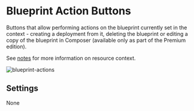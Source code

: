 # Blueprint Action Buttons
Buttons that allow performing actions on the blueprint currently set in the context - creating a deployment from it, deleting the blueprint or editing a copy of the blueprint in Composer (available only as part of the Premium edition).
 
See [notes](/working_with/console/widgets/index.html) for more information on resource context.  

![blueprint-actions]( /images/ui/widgets/blueprint-action-buttons.png )


## Settings

None
